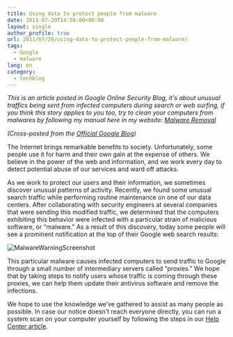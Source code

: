 ```yaml
---
title: Using data to protect people from malware
date: 2011-07-20T14:58:00+00:00
layout: single
author_profile: true
url: 2011/07/20/using-data-to-protect-people-from-malware/
tags:
  - Google
  - malware
lang: en
category: 
  - techblog
---
```

*This is an article posted in Google Online Security Blog, it's about unusual traffics being sent from infected computers during search or web surfing, if you think this story applies to you too, try to clean your computers from malwares by following my manual here in my website: [Malware Removal](httpss://omidfarhang.com/en/services/malware-removal/)*
  
*(Cross-posted from the [Official Google Blog](http://googleblog.blogspot.com/2011/07/using-data-to-protect-people-from.html))*

The Internet brings remarkable benefits to society. Unfortunately, some people use it for harm and their own gain at the expense of others. We believe in the power of the web and information, and we work every day to detect potential abuse of our services and ward off attacks.

As we work to protect our users and their information, we sometimes discover unusual patterns of activity. Recently, we found some unusual search traffic while performing routine maintenance on one of our data centers. After collaborating with security engineers at several companies that were sending this modified traffic, we determined that the computers exhibiting this behavior were infected with a particular strain of malicious software, or “malware.” As a result of this discovery, today some people will see a prominent notification at the top of their Google web search results:

![MalwareWarningScreenshot](http://4.bp.blogspot.com/-5KrpRC3Hp2Y/TiblRCBTiUI/AAAAAAAAD6o/YyC6XDLWopE/s1600/MalwareWarningScreenshot.png)

This particular malware causes infected computers to send traffic to Google through a small number of intermediary servers called “proxies.” We hope that by taking steps to notify users whose traffic is coming through these proxies, we can help them update their antivirus software and remove the infections.

We hope to use the knowledge we’ve gathered to assist as many people as possible. In case our notice doesn’t reach everyone directly, you can run a system scan on your computer yourself by following the steps in our [Help Center article](http://www.google.com/support/websearch/bin/answer.py?answer=1182191).